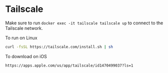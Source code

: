 # Tailscale

Make sure to run `docker exec -it tailscale tailscale up` to connect to the Tailscale network. 

To run on Linux

```bash
curl -fsSL https://tailscale.com/install.sh | sh
```

To download on iOS

```bash
https://apps.apple.com/us/app/tailscale/id1470499037?ls=1
```
